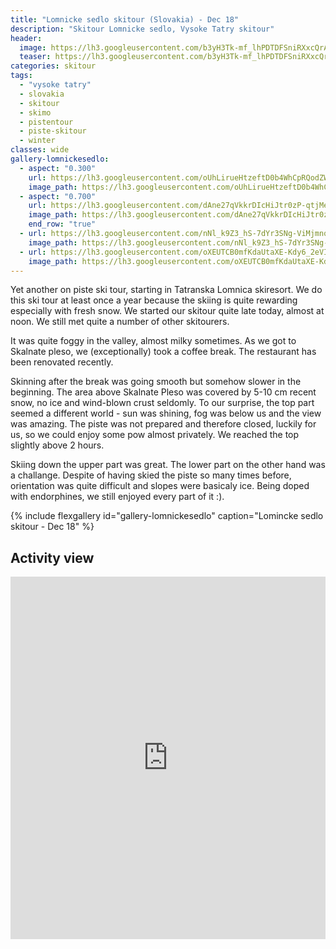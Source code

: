 ```yaml
---
title: "Lomnicke sedlo skitour (Slovakia) - Dec 18"
description: "Skitour Lomnicke sedlo, Vysoke Tatry skitour"
header:
  image: https://lh3.googleusercontent.com/b3yH3Tk-mf_lhPDTDFSniRXxcQrAkkV279gjQiIR2ATTaaw8i68FHvm0jf_-P0S4yaa2voIe9BbzL2WFwbSKKe25lA7qd_M9Cs29FHJDei7ipDfwaAL-HVGSv8Uq-OnXEGVybiDhmtatc2RhXLaTrdBQBn9MQ_237RqX8Pl6Woqt0Fntj6oS5cyXxycH74chr7k-Xw1te1hFugRgtlCcIglmpjJiZO7sxS0SEwDMnkhbxDxscYAN1m-wxc8ChqfU1dxnLevVZnE45kCszv2E4W4M3Zgd1O3d5Vo6CkK7DH4-tHvbuDW9kPA_7y1Mtg96bdXWDVL8-2_mwrhBoIPCAGzZYpe00d0_ml29Yi6KFfzmBhTy46P75-uFx1DRWEzL9rf409XQ81m_Ja86Od8BZ5aT1-La3xAtYMj99dkDLw9lrazH2HVbpxkdOAptGnD62sOMsFbjgiLPyeShXPZRsSzyrLc3bwKxmORiuSUMR3egwVFfd1C6YkZmeyY1jF63V30_srabjZUShe7A4FaejWYgzDrAGMEocpfri9KUXdNZ1l4buY4fVs_RYAfI24qF6NMRuuIa6mQDtIEep-NRzbdl2ZSKl0NL-U28P2FZbqx1qIC8L5PCj-6h2EUh84kgfEmDzO-vWjO073OypW0GvK9B9WV4otUN0Ex2Bzv9nUNdO_E3Mc4fROeom2hWNu_8fZbAWlSPnBPhbk3-TxU=w2056-h1542-no
  teaser: https://lh3.googleusercontent.com/b3yH3Tk-mf_lhPDTDFSniRXxcQrAkkV279gjQiIR2ATTaaw8i68FHvm0jf_-P0S4yaa2voIe9BbzL2WFwbSKKe25lA7qd_M9Cs29FHJDei7ipDfwaAL-HVGSv8Uq-OnXEGVybiDhmtatc2RhXLaTrdBQBn9MQ_237RqX8Pl6Woqt0Fntj6oS5cyXxycH74chr7k-Xw1te1hFugRgtlCcIglmpjJiZO7sxS0SEwDMnkhbxDxscYAN1m-wxc8ChqfU1dxnLevVZnE45kCszv2E4W4M3Zgd1O3d5Vo6CkK7DH4-tHvbuDW9kPA_7y1Mtg96bdXWDVL8-2_mwrhBoIPCAGzZYpe00d0_ml29Yi6KFfzmBhTy46P75-uFx1DRWEzL9rf409XQ81m_Ja86Od8BZ5aT1-La3xAtYMj99dkDLw9lrazH2HVbpxkdOAptGnD62sOMsFbjgiLPyeShXPZRsSzyrLc3bwKxmORiuSUMR3egwVFfd1C6YkZmeyY1jF63V30_srabjZUShe7A4FaejWYgzDrAGMEocpfri9KUXdNZ1l4buY4fVs_RYAfI24qF6NMRuuIa6mQDtIEep-NRzbdl2ZSKl0NL-U28P2FZbqx1qIC8L5PCj-6h2EUh84kgfEmDzO-vWjO073OypW0GvK9B9WV4otUN0Ex2Bzv9nUNdO_E3Mc4fROeom2hWNu_8fZbAWlSPnBPhbk3-TxU=w2056-h1542-no
categories: skitour
tags:
  - "vysoke tatry"
  - slovakia
  - skitour
  - skimo
  - pistentour
  - piste-skitour
  - winter
classes: wide
gallery-lomnickesedlo:
  - aspect: "0.300"
    url: https://lh3.googleusercontent.com/oUhLirueHtzeftD0b4WhCpRQodZWz3PTV5fFyX8mxKYfrYz_RYTsH9r136N7sZHYnpr19ChymZOaXSYeyZHzCn-3UtN_N49F0FkywO_ovQ9SqGdf9M-yflIVOVBQRb6LljcM9tW0EZCoJN0gRIHG0UkVuZfQH3YIB4e46SzLEtrepW8xVQVZ9zIRjn-xuG31GommH2N1IibYxJRSpOp1WHzsgfnTRg5BJNt3rnVEme2SwRoUk5Nox_8ZVcx-0fL_ZDkyN-sJCJaxf2CQd9l9Hwr0ITG1XNwnl2HNsfHJMi5kWIq7Fv8Pwg-gLf63YpBHe0GiFnhGItBzRQB_eAOov5XxJeiGJx0HZuBkUs3zx6yoKD2z50jfTtXVDzu_xnIciUl_lfr3LaMtsI3gEeU1lu6oLkNWZ8az5ZduQVrCzb35NqPj9D3BFnnpg2VrGEdmzFiLWB7B9V9In16OdlG7JOB6FTNwuSbYoX1EqvKY9GdtNsTW7lO6QS58d_I7PBl3z0jnJ79LjRAnwasD1OPXZbMDDeHJXqyctwiGonuAWUh8a11OwLylZRQmL-cRb50LwoTrvRaN81v-yuaVMXgRvwZ2bxoh6OTHWG1up3Xg-j4Gm3qxST33lIhOfz0w8cMY7zlDT1JL-QTTMZjjbEz8Nax4b9teD-7b3XMYPDXBcnTpCsuPdYE-g93vS_JiTVK7-LilliGnSSWCn1iogAQ=w274-h365-no
    image_path: https://lh3.googleusercontent.com/oUhLirueHtzeftD0b4WhCpRQodZWz3PTV5fFyX8mxKYfrYz_RYTsH9r136N7sZHYnpr19ChymZOaXSYeyZHzCn-3UtN_N49F0FkywO_ovQ9SqGdf9M-yflIVOVBQRb6LljcM9tW0EZCoJN0gRIHG0UkVuZfQH3YIB4e46SzLEtrepW8xVQVZ9zIRjn-xuG31GommH2N1IibYxJRSpOp1WHzsgfnTRg5BJNt3rnVEme2SwRoUk5Nox_8ZVcx-0fL_ZDkyN-sJCJaxf2CQd9l9Hwr0ITG1XNwnl2HNsfHJMi5kWIq7Fv8Pwg-gLf63YpBHe0GiFnhGItBzRQB_eAOov5XxJeiGJx0HZuBkUs3zx6yoKD2z50jfTtXVDzu_xnIciUl_lfr3LaMtsI3gEeU1lu6oLkNWZ8az5ZduQVrCzb35NqPj9D3BFnnpg2VrGEdmzFiLWB7B9V9In16OdlG7JOB6FTNwuSbYoX1EqvKY9GdtNsTW7lO6QS58d_I7PBl3z0jnJ79LjRAnwasD1OPXZbMDDeHJXqyctwiGonuAWUh8a11OwLylZRQmL-cRb50LwoTrvRaN81v-yuaVMXgRvwZ2bxoh6OTHWG1up3Xg-j4Gm3qxST33lIhOfz0w8cMY7zlDT1JL-QTTMZjjbEz8Nax4b9teD-7b3XMYPDXBcnTpCsuPdYE-g93vS_JiTVK7-LilliGnSSWCn1iogAQ=w274-h365-no
  - aspect: "0.700"
    url: https://lh3.googleusercontent.com/dAne27qVkkrDIcHiJtr0zP-qtjMesRnRoFLCGtaklakShbyskETAc8hjUiqDpz6ox-uTpt3IHkxFRdHn_6rlzOHIZQUVOuBD6UuE2L3Jo4T4I5AkMIQ4Fw6rXSGa1J9ajce79nTaRF0B0tNc9lura2kMRsl3eh04HzZZePSky0i1hJgZd9pLaimRcPRnm49MTyur7zo8CWLClHNd8OQ_Czv2sz7vyq5y_qqXWcydI6UgJje-1dP94G-TPYk_4O98OVKd_7UguDtBIQp-dsmBpy4IzwrCp7atvHapBKC-69_OTHICSc0Hq1TSAurcLJ5Bl85mx7jOS4kIfS2ykvPxUjePzXp_FFKk0ilC4bSJ3z-B1DhxJFxeSGRC62tFQ0j0w9MrbH5bCpDStdoZtIrffTDxWYtztXVankSll_jLxJvqnOk6BRr6Zs_FWv7ngCsq04O7LuqZXN_YmLhCtCfOm2lgrym444WwdY96hEuUhfrPPLX3NWMjTICL4LdtV_jkDOtDm0rotmUO4rc_ANqMXc3CNcdv2asIvq3RbkgsPjR_h311_QlASDbfL-Wle0Lg8tH8b_I9_qBnGsW6cOgrOQzB2NcjDAVI-fptTOnSLeH-ux5X0_7BIEleuJjXAazzKPEkWAhaPxtpnmirTFM9Pvk9c1QcX-x9GgnJ4C0I9s2bvF-JxVRZdm5VYYQDgKkO1Zunonbw2oy0qU2E2cA=w2056-h1542-no
    image_path: https://lh3.googleusercontent.com/dAne27qVkkrDIcHiJtr0zP-qtjMesRnRoFLCGtaklakShbyskETAc8hjUiqDpz6ox-uTpt3IHkxFRdHn_6rlzOHIZQUVOuBD6UuE2L3Jo4T4I5AkMIQ4Fw6rXSGa1J9ajce79nTaRF0B0tNc9lura2kMRsl3eh04HzZZePSky0i1hJgZd9pLaimRcPRnm49MTyur7zo8CWLClHNd8OQ_Czv2sz7vyq5y_qqXWcydI6UgJje-1dP94G-TPYk_4O98OVKd_7UguDtBIQp-dsmBpy4IzwrCp7atvHapBKC-69_OTHICSc0Hq1TSAurcLJ5Bl85mx7jOS4kIfS2ykvPxUjePzXp_FFKk0ilC4bSJ3z-B1DhxJFxeSGRC62tFQ0j0w9MrbH5bCpDStdoZtIrffTDxWYtztXVankSll_jLxJvqnOk6BRr6Zs_FWv7ngCsq04O7LuqZXN_YmLhCtCfOm2lgrym444WwdY96hEuUhfrPPLX3NWMjTICL4LdtV_jkDOtDm0rotmUO4rc_ANqMXc3CNcdv2asIvq3RbkgsPjR_h311_QlASDbfL-Wle0Lg8tH8b_I9_qBnGsW6cOgrOQzB2NcjDAVI-fptTOnSLeH-ux5X0_7BIEleuJjXAazzKPEkWAhaPxtpnmirTFM9Pvk9c1QcX-x9GgnJ4C0I9s2bvF-JxVRZdm5VYYQDgKkO1Zunonbw2oy0qU2E2cA=w2056-h1542-no
    end_row: "true"
  - url: https://lh3.googleusercontent.com/nNl_k9Z3_hS-7dYr3SNg-ViMjmnqX51ms8t2rZYGRbZLkXlbZxrNjvqZ8WLC1-vV9IbVYAzBQOzXY513_pRpJwkHSnrE0h30KuVVmXjT_RMAFt0pCpTDnLG9lErOyXvtckTS6nEPbudNzY01VhkJQuuJXBWwEaLwhDa4vpMK94Xl-uRkocHVelXoHFa8i3itTDC098zrl68VFDO8FDMeRhHsooA9R6tCc1l8JpSFj1bS2bSjLCdGym8TtK7JCn5mhdSwHV53YIMaPVfAxqAfuwr6E8qMITmaHkdTlBWm73PUVJTO2rDb-sId6y75SCdXR3PJdjD8C3bJomRsr8712LU6_wD9yJhzOzArf-NqW5d36pUkviQRCKnX8gkn6Ny47QkerWP_FSf1SV-HQiH_TYGz6ZgTOvamPcAlVye9tW5qr5jRq79b07eFtG8VVhoajhYYO8lZFTqYem60A09s0Y3iGC7qcjcIYo8lUet1UVID3VAcowNdFN8mvkVuKc4XiEX9einkHPc2_hm9B6mu4PPUngaBJf1zKHNYQvQArSeBhRuEH3Wda8AKFy6tpkliWpx34FYIDnzPsfF3pyj8wZ26N2SWpKNRi-No3PuvOWRXaKaSdYyMtSVN6_EJL6YB36P2wFojxmBHsjLebJ-mJ-lGSKsaxAErIN08zP9AIFr7apB_8P8YrNeE4r_X0hpQLBfXuGpWQc-N9jJ7d_I=w1158-h1542-no
    image_path: https://lh3.googleusercontent.com/nNl_k9Z3_hS-7dYr3SNg-ViMjmnqX51ms8t2rZYGRbZLkXlbZxrNjvqZ8WLC1-vV9IbVYAzBQOzXY513_pRpJwkHSnrE0h30KuVVmXjT_RMAFt0pCpTDnLG9lErOyXvtckTS6nEPbudNzY01VhkJQuuJXBWwEaLwhDa4vpMK94Xl-uRkocHVelXoHFa8i3itTDC098zrl68VFDO8FDMeRhHsooA9R6tCc1l8JpSFj1bS2bSjLCdGym8TtK7JCn5mhdSwHV53YIMaPVfAxqAfuwr6E8qMITmaHkdTlBWm73PUVJTO2rDb-sId6y75SCdXR3PJdjD8C3bJomRsr8712LU6_wD9yJhzOzArf-NqW5d36pUkviQRCKnX8gkn6Ny47QkerWP_FSf1SV-HQiH_TYGz6ZgTOvamPcAlVye9tW5qr5jRq79b07eFtG8VVhoajhYYO8lZFTqYem60A09s0Y3iGC7qcjcIYo8lUet1UVID3VAcowNdFN8mvkVuKc4XiEX9einkHPc2_hm9B6mu4PPUngaBJf1zKHNYQvQArSeBhRuEH3Wda8AKFy6tpkliWpx34FYIDnzPsfF3pyj8wZ26N2SWpKNRi-No3PuvOWRXaKaSdYyMtSVN6_EJL6YB36P2wFojxmBHsjLebJ-mJ-lGSKsaxAErIN08zP9AIFr7apB_8P8YrNeE4r_X0hpQLBfXuGpWQc-N9jJ7d_I=w1158-h1542-no
  - url: https://lh3.googleusercontent.com/oXEUTCB0mfKdaUtaXE-Kdy6_2eVI7vOl6iJg9Q9ExTZyVj0nXjnDhIjiMEZAAYbrSOQia3-uTZsbMfcV7tVgALJTK5JCl3Y4SKfgUnjWMG_F2Ud6aKe-6DGFil5tHANMUVon82zZnLd3z0VFNAktXLB4kWQ2Gys9ofWwCIZ-Af85dfy-f2S-MuI07vH3ml4p_0sb4gFS1veh6vQVWVsXmK_SRMK85UOBUR4qIq3Mtt5G_qpuSOWUlI9lvZqVapn_iMBhdRCUUv6VtbUm9ek8y5sMiZrP5NlOjozCtNPZOgIN6NmCkemKt4gZXWQ-Oka3zyo-tTsAIFPj0PyOIi4zIeGV_eEOH3BOM70mqvHeY0GoR0oDaS8ZcZ2Ov9orzjkontCyBP0fqsG5t9rHtk7wMIlvAjS9N7VTWYIas5-Aqtj8xafup3xB62WHAqr2Pk3zmNWYxMeTXI5QKnlMc4k1Fwk8YwWLPGXPnn52CYs41VTYuevfLdtIRqFwXm3eMYIX8omDHlcN4odXoRJagPK9N147KDl6r7YuGZaX5jME_NFFV14klHtLHqJWWlXiU_2ehYP9P0c4ZCzSKLl9aR7vPiNUGgBC6wqaZfNTEmug9L7__SetXPwVD0QnbJ2n4MphitQOzLPlBKL6CydN1FYZY_gFReNtWFrUbReotvAM6nVshEgd1BnJPSoXOLbX5Xl6bDwCc2Pr3AVHRtA1sA=w2054-h1542-no
    image_path: https://lh3.googleusercontent.com/oXEUTCB0mfKdaUtaXE-Kdy6_2eVI7vOl6iJg9Q9ExTZyVj0nXjnDhIjiMEZAAYbrSOQia3-uTZsbMfcV7tVgALJTK5JCl3Y4SKfgUnjWMG_F2Ud6aKe-6DGFil5tHANMUVon82zZnLd3z0VFNAktXLB4kWQ2Gys9ofWwCIZ-Af85dfy-f2S-MuI07vH3ml4p_0sb4gFS1veh6vQVWVsXmK_SRMK85UOBUR4qIq3Mtt5G_qpuSOWUlI9lvZqVapn_iMBhdRCUUv6VtbUm9ek8y5sMiZrP5NlOjozCtNPZOgIN6NmCkemKt4gZXWQ-Oka3zyo-tTsAIFPj0PyOIi4zIeGV_eEOH3BOM70mqvHeY0GoR0oDaS8ZcZ2Ov9orzjkontCyBP0fqsG5t9rHtk7wMIlvAjS9N7VTWYIas5-Aqtj8xafup3xB62WHAqr2Pk3zmNWYxMeTXI5QKnlMc4k1Fwk8YwWLPGXPnn52CYs41VTYuevfLdtIRqFwXm3eMYIX8omDHlcN4odXoRJagPK9N147KDl6r7YuGZaX5jME_NFFV14klHtLHqJWWlXiU_2ehYP9P0c4ZCzSKLl9aR7vPiNUGgBC6wqaZfNTEmug9L7__SetXPwVD0QnbJ2n4MphitQOzLPlBKL6CydN1FYZY_gFReNtWFrUbReotvAM6nVshEgd1BnJPSoXOLbX5Xl6bDwCc2Pr3AVHRtA1sA=w2054-h1542-no
---
```

Yet another on piste ski tour, starting in Tatranska Lomnica skiresort. We do this ski tour at least once a year because the skiing is quite rewarding especially with fresh snow. We started our skitour quite late today, almost at noon. We still met quite a number of other skitourers. 

It was quite foggy in the valley, almost milky sometimes. As we got to Skalnate pleso, we (exceptionally) took a coffee break. The restaurant has been renovated recently. 

Skinning after the break was going smooth but somehow slower in the beginning. The area above Skalnate Pleso was covered by 5-10 cm recent snow, no ice and wind-blown crust seldomly. To our surprise, the top part seemed a different world - sun was shining, fog was below us and the view was amazing. The piste was not prepared and therefore closed, luckily for us, so we could enjoy some pow almost privately. We reached the top slightly above 2 hours. 

Skiing down the upper part was great. The lower part on the other hand was a challange. Despite of having skied the piste so many times before, orientation was quite difficult and slopes were basicaly ice. Being doped with endorphines, we still enjoyed every part of it :). 

{% include flexgallery id="gallery-lomnickesedlo" caption="Lomincke sedlo skitour - Dec 18" %}

## Activity view

<iframe src="https://www.komoot.com/tour/53786693/embed?profile=1" width="100%" height="580" frameborder="0" scrolling="no"></iframe>

